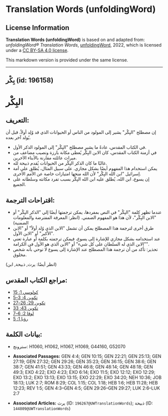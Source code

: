 # Translation Words (unfoldingWord)

## License Information

**Translation Words (unfoldingWord)** is based on and adapted from: _unfoldingWord® Translation Words_, [unfoldingWord](https://unfoldingword.org/utw), 2022, which is licensed under a [CC BY-SA 4.0 license](https://creativecommons.org/licenses/by-sa/4.0/legalcode.en).

This markdown version is provided under the same license.



--------------------------------

## بِكْر (id: 196158)

البِكْر
=======

التعريف:
--------

إن مصطلح "البِكْر" يشير إلى المولود من الناس أو الحيوانات الذي قد وُلِد أولاً، قبل أن يُولد آخر بعده.

* في الكتاب المقدس، عادةً ما يشير مصطلح "البِكْر" إلى المولود الذكر الأول.
* في أزمنة الكتاب المقدس، كان الابن البِكْر يُعطى مكانة بارزة ونصيب مضاعف من ميراث عائلته مقارنة بالأبناء الآخرين.
* غالبًا ما كان الذكر البِكْر من الحيوانات يُقدم ذبيحة لله.
* يمكن استخدام هذا المفهوم أيضًا بشكل مجازي. على سبيل المثال، يُطلق على أمة إسرائيل "ابن الله البِكْر" لأن الله منحها امتيازات خاصة عن الأمم الأخرى.
* إن يسوع، ابن الله، يُطلق عليه ابن الله البِكْر بسبب تفرد مكانته وسلطانه على الجميع.

اقتراحات الترجمة:
-----------------

* عندما تظهر كلمة "البِكْر" في النص بمفردها، يمكن ترجمتها أيضًا إلي "الذكر البِكْر" أو "الابن البِكْر"، لأن هذا هو المفهوم الضمني. (انظر: المعرفة المفترضة والمعلومات الضمنية)
* طرق أخرى لترجمة هذا المصطلح يمكن أن تشمل "الابن الذي وُلد أولاً" أو "الابن الأكبر" أو "الابن الأول".
* عند استخدامه بشكل مجازي للإشارة إلى يسوع، فيمكن ترجمته بكلمة أو عبارة تعني "الابن الذي له السلطان على كل شيء" أو "الابن الذي هو الأول في الكرامة".
* تحذير: تأكد من أن ترجمة هذا المصطلح عند الإشارة إلى يسوع لا توحي بأنه شخص مخلوق.

(انظر أيضًا: يرث, ذبيحة, ابن)

مراجع الكتاب المقدس:
--------------------

* [كولوسي 1: 15](https://ref.ly/Col1:15)
* [تكوين 4: 3–5](https://ref.ly/Gen4:3-Gen4:5)
* [تكوين 29: 26–27](https://ref.ly/Gen29:26-Gen29:27)
* [تكوين 43: 33](https://ref.ly/Gen43:33)
* [لوقا 2: 6–7](https://ref.ly/Luke2:6-Luke2:7)
* [رؤيا 1: 5](https://ref.ly/Rev1:5)

بيانات الكلمة:
--------------

* سترونج: H1060, H1062, H1067, H1069, G44160, G52070

* **Associated Passages:** GEN 4:4; GEN 10:15; GEN 22:21; GEN 25:13; GEN 27:19; GEN 27:32; GEN 29:26; GEN 35:23; GEN 36:15; GEN 38:6; GEN 38:7; GEN 41:51; GEN 43:33; GEN 46:8; GEN 48:14; GEN 48:18; GEN 49:3; EXO 4:22; EXO 4:23; EXO 6:14; EXO 11:5; EXO 12:12; EXO 12:29; EXO 13:2; EXO 13:13; EXO 13:15; EXO 22:29; EXO 34:20; NEH 10:36; JOB 18:13; LUK 2:7; ROM 8:29; COL 1:15; COL 1:18; HEB 1:6; HEB 11:28; HEB 12:23; REV 1:5; GEN 4:3–GEN 4:5; GEN 29:26–GEN 29:27; LUK 2:6–LUK 2:7
* **Associated Articles:** يرث (ID: `196267@UWTranslationWords`); ذبيحة (ID: `144809@UWTranslationWords`)

